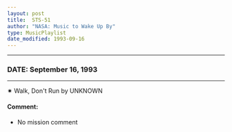 ```yaml
---
layout: post
title:  STS-51
author: "NASA: Music to Wake Up By"
type: MusicPlaylist
date_modified: 1993-09-16
---
```


----
### DATE: September 16, 1993
----
✷ Walk, Don't Run by UNKNOWN

#### Comment:
* No mission comment
